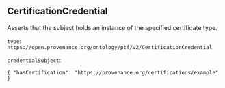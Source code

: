 ## CertificationCredential

Asserts that the subject holds an instance of the specified certificate type.

`type`: `https://open.provenance.org/ontology/ptf/v2/CertificationCredential`

`credentialSubject`:

```
{ "hasCertification": "https://provenance.org/certifications/example" }
```
